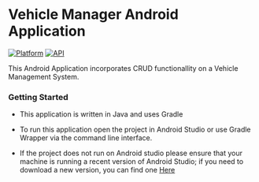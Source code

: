 # Vehicle Manager Android Application
[![Platform](https://img.shields.io/badge/platform-android-green.svg?style=flat&logo=android)](#) 
[![API](https://img.shields.io/badge/API-21%2B-blue.svg?style=flat)](#)

This Android Application incorporates CRUD functionallity on a Vehicle Management System.


### Getting Started
* This application is written in Java and uses Gradle
* To run this application open the project in Android Studio or use Gradle Wrapper
via the command line interface. 

* If the project does not run on Android studio please ensure that your machine is running a recent version of Android Studio; if 
you need to download a new version, you can find one [Here](https://developer.android.com/studio)
